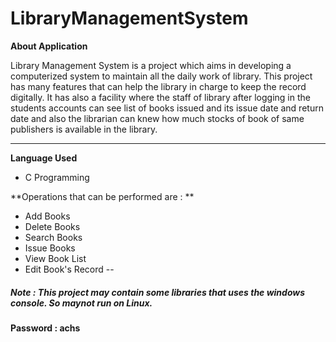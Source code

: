 # LibraryManagementSystem

**About Application**

   Library Management System is a project which aims in developing a computerized system to maintain all the daily work of library. This project has many features that can help the library in charge to keep the record digitally. It has also a facility where the staff of library after logging in the students accounts can see list of books issued and its issue date and return date and also the  librarian can knew how much stocks of book of same publishers is  available in the library. 

---

**Language Used**

 -  C Programming

 
 **Operations that can be performed are : **
 
- Add Books
- Delete Books
- Search Books
- Issue Books
- View Book List
- Edit Book's Record
 --
 
##### Note : This project may contain some libraries that uses the windows console. So maynot run on Linux.


**Password : achs**
